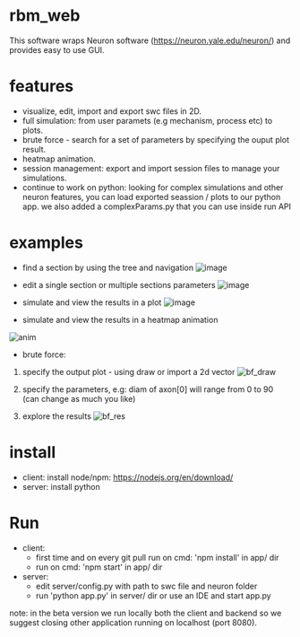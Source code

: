 # rbm_web
This software wraps Neuron software (https://neuron.yale.edu/neuron/)
and provides easy to use GUI.

# features
- visualize, edit, import and export swc files in 2D.
- full simulation: from user paramets (e.g mechanism, process etc) to plots.
- brute force - search for a set of parameters by specifying the ouput plot result.
- heatmap animation.
- session management: export and import session files to manage your simulations.
- continue to work on python: looking for complex simulations and other neuron features, you can load exported seassion / plots to our python app. 
  we also added a complexParams.py that you can use inside run API

# examples
- find a section by using the tree and navigation 
![image](https://user-images.githubusercontent.com/24900065/119366961-296ed380-bcba-11eb-908c-41193990820e.png)

- edit a single section or multiple sections parameters
![image](https://user-images.githubusercontent.com/24900065/119367447-a1d59480-bcba-11eb-87ed-498b50af3ce5.png)

- simulate and view the results in a plot
![image](https://user-images.githubusercontent.com/24900065/119367674-de08f500-bcba-11eb-9bdc-d9f89081a413.png)

- simulate and view the results in a heatmap animation

![anim](https://user-images.githubusercontent.com/24900065/119368763-152bd600-bcbc-11eb-98c6-ec6f9054b975.gif)

- brute force:
1. specify the output plot - using draw or import a 2d vector
  ![bf_draw](https://user-images.githubusercontent.com/24900065/121807221-eae68c00-cc5b-11eb-802d-849a39ba9022.JPG)
  
2. specify the parameters, e.g: diam of axon[0] will range from 0 to 90 (can change as much you like)

3. explore the results
  ![bf_res](https://user-images.githubusercontent.com/24900065/121807402-a27b9e00-cc5c-11eb-8f33-87a42c5e3beb.JPG)



# install
- client:
  install node/npm: https://nodejs.org/en/download/
- server:
  install python 

# Run
- client:
  * first time and on every git pull run on cmd: 'npm install' in app/ dir
  * run on cmd: 'npm start' in app/ dir
- server:
  * edit server/config.py with path to swc file and neuron folder
  * run 'python app.py' in server/ dir or use an IDE and start app.py
 
note: in the beta version we run locally both the client and backend so we suggest closing other application running on localhost (port 8080).
